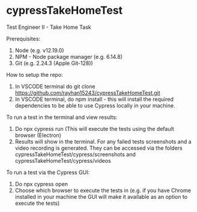 # cypressTakeHomeTest
Test Engineer II - Take Home Task

Prerequisites:

1. Node (e.g. v12.19.0)
2. NPM - Node package manager (e.g. 6.14.8)
3. Git (e.g. 2.24.3 (Apple Git-128))


How to setup the repo:
1. In VSCODE terminal do git clone https://github.com/rayhan15243/cypressTakeHomeTest.git
2. In VSCODE terminal, do npm install - this will install the 
   required dependencies to be able to use Cypress locally in your machine. 



To run a test in the terminal and view results:
1. Do npx cypress run (This will execute the tests using the default browser (Electron)
2. Results will show in the terminal. For any failed tests screenshots and a video recording is generated.
   They can be accessed via the folders cypressTakeHomeTest/cypress/screenshots 
   and cypressTakeHomeTest/cypress/videos


To run a test via the Cypress GUI:
1. Do npx cypress open
2. Choose which browser to execute the tests in (e.g. if you have Chrome installed 
    in your machine the GUI will make it available as an option to execute the tests)